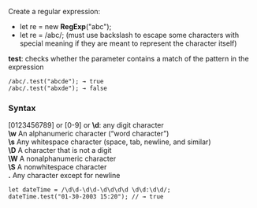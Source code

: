 Create a regular expression:  
- let re = new **RegExp**("abc");
- let re = /abc/; (must use backslash to escape some characters with special meaning if they are meant to represent the character itself)

**test**: checks whether the parameter contains a match of the pattern in the expression 
```
/abc/.test("abcde"); → true  
/abc/.test("abxde"); → false
```

### Syntax
\[0123456789\] or \[0-9\] or **\d**: any digit character  
**\w**	An alphanumeric character (“word character”)  
**\s**	Any whitespace character (space, tab, newline, and similar)  
**\D**	A character that is not a digit  
**\W**	A nonalphanumeric character  
**\S**	A nonwhitespace character  
**.**	Any character except for newline

```
let dateTime = /\d\d-\d\d-\d\d\d\d \d\d:\d\d/;  
dateTime.test("01-30-2003 15:20"); // → true
```
